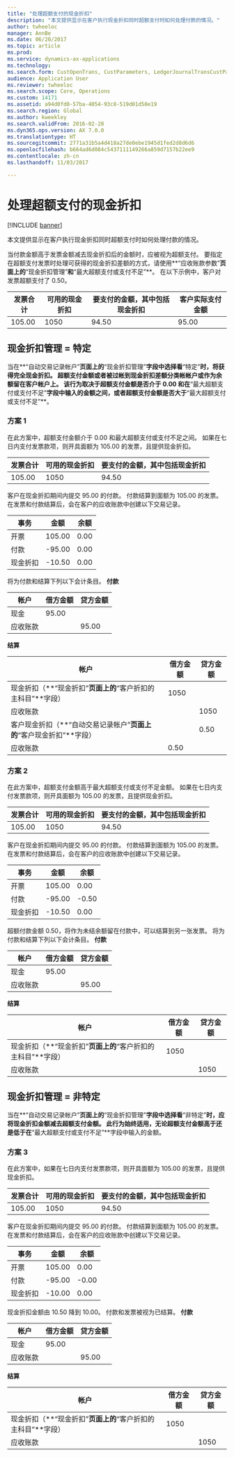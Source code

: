 ```yaml
---
title: "处理超额支付的现金折扣"
description: "本文提供显示在客户执行现金折扣同时超额支付时如何处理付款的情况。"
author: twheeloc
manager: AnnBe
ms.date: 06/20/2017
ms.topic: article
ms.prod: 
ms.service: dynamics-ax-applications
ms.technology: 
ms.search.form: CustOpenTrans, CustParameters, LedgerJournalTransCustPaym, LedgerJournalTransVendPaym, VendOpenTrans, VendParameters
audience: Application User
ms.reviewer: twheeloc
ms.search.scope: Core, Operations
ms.custom: 14171
ms.assetid: a94d0fd0-57ba-4054-93c8-519d01d50e19
ms.search.region: Global
ms.author: kweekley
ms.search.validFrom: 2016-02-28
ms.dyn365.ops.version: AX 7.0.0
ms.translationtype: HT
ms.sourcegitcommit: 2771a31b5a4d418a27de0ebe1945d1fed2d8d6d6
ms.openlocfilehash: b664ad6d084c5437111149266a859d7157b22ee9
ms.contentlocale: zh-cn
ms.lasthandoff: 11/03/2017

---
```


# <a name="handling-cash-discounts-for-overpayments"></a>处理超额支付的现金折扣

[!INCLUDE [banner](../includes/banner.md)]

本文提供显示在客户执行现金折扣同时超额支付时如何处理付款的情况。 

当付款金额高于发票金额减去现金折扣后的金额时，应被视为超额支付。 要指定在超额支付发票时处理可获得的现金折扣差额的方式，请使用**“应收账款参数”**页面上的**“现金折扣管理”**和**“最大超额支付或支付不足”**。 在以下示例中，客户对发票超额支付了 0.50。

| 发票合计 | 可用的现金折扣 | 要支付的金额，其中包括现金折扣 | 客户实际支付金额 |
|---------------|-------------------------|-----------------------------------------------------|-----------------------------------|
| 105.00        | 1050                   | 94.50                                               | 95.00                             |

## <a name="cash-discount-administration--specific"></a>现金折扣管理 = 特定
当在**“自动交易记录帐户”**页面上的**“现金折扣管理”**字段中选择看**“特定”**时，将获得完全现金折扣。 超额支付金额或者被过帐到现金折扣差额分类帐帐户或作为余额留在客户帐户上。 该行为取决于超额支付金额是否介于 0.00 和在**“最大超额支付或支付不足”**字段中输入的金额之间，或者超额支付金额是否大于**“最大超额支付或支付不足”**。

### <a name="scenario-1"></a>方案 1

在此方案中，超额支付金额介于 0.00 和最大超额支付或支付不足之间。 如果在七日内支付发票款项，则开具面额为 105.00 的发票，且提供现金折扣。

| 发票合计 | 可用的现金折扣 | 要支付的金额，其中包括现金折扣 |
|---------------|-------------------------|-----------------------------------------------------|
| 105.00        | 1050                   | 94.50                                               |

客户在现金折扣期间内提交 95.00 的付款。 付款结算到面额为 105.00 的发票。 在发票和付款结算后，会在客户的应收账款中创建以下交易记录。

| 事务   | 金额 | 余额 |
|---------------|--------|---------|
| 开票       | 105.00 | 0.00    |
| 付款       | -95.00 | 0.00    |
| 现金折扣 | -10.50 | 0.00    |

将为付款和结算下列以下会计条目。 **付款**

| 帐户             | 借方金额 | 贷方金额 |
|---------------------|--------------|---------------|
| 现金                | 95.00        |               |
| 应收账款 |              | 95.00         |

**结算**

| 帐户                                                                                                          | 借方金额 | 贷方金额 |
|------------------------------------------------------------------------------------------------------------------|--------------|---------------|
| 现金折扣（**“现金折扣”**页面上的**“客户折扣的主科目”**字段）                 | 1050        |               |
| 应收账款                                                                                              |              | 1050         |
| 客户现金折扣（**“自动交易记录帐户”**页面上的**“客户现金折扣”**字段） |              | 0.50          |
| 应收账款                                                                                              | 0.50         |               |

### <a name="scenario-2"></a>方案 2

在此方案中，超额支付金额高于最大超额支付或支付不足金额。 如果在七日内支付发票款项，则开具面额为 105.00 的发票，且提供现金折扣。

| 发票合计 | 可用的现金折扣 | 要支付的金额，其中包括现金折扣 |
|---------------|-------------------------|-----------------------------------------------------|
| 105.00        | 1050                   | 94.50                                               |

客户在现金折扣期间内提交 95.00 的付款。 付款结算到面额为 105.00 的发票。 在发票和付款结算后，会在客户的应收账款中创建以下交易记录。

| 事务   | 金额 | 余额 |
|---------------|--------|---------|
| 开票       | 105.00 | 0.00    |
| 付款       | -95.00 | -0.50   |
| 现金折扣 | -10.50 | 0.00    |

超额付款金额 0.50，将作为未结余额留在付款中，可以结算到另一张发票。 将为付款和结算下列以下会计条目。 **付款**

| 帐户             | 借方金额 | 贷方金额 |
|---------------------|--------------|---------------|
| 现金                | 95.00        |               |
| 应收账款 |              | 95.00         |

**结算**

| 帐户                                                                                          | 借方金额 | 贷方金额 |
|--------------------------------------------------------------------------------------------------|--------------|---------------|
| 现金折扣（**“现金折扣”**页面上的**“客户折扣的主科目”**字段） | 1050        |               |
| 应收账款                                                                              |              | 1050         |

## <a name="cash-discount-administration--unspecific"></a>现金折扣管理 = 非特定
当在**“自动交易记录帐户”**页面上的**“现金折扣管理”**字段中选择看**“非特定”**时，应将现金折扣金额减去超额支付金额。 此行为始终适用，无论超额支付金额高于还是低于在**“最大超额支付或支付不足”**字段中输入的金额。

### <a name="scenario-3"></a>方案 3

在此方案中，如果在七日内支付发票款项，则开具面额为 105.00 的发票，且提供现金折扣。

| 发票合计 | 可用的现金折扣 | 要支付的金额，其中包括现金折扣 |
|---------------|-------------------------|-----------------------------------------------------|
| 105.00        | 1050                   | 94.50                                               |

客户在现金折扣期间内提交 95.00 的付款。 付款结算到面额为 105.00 的发票。 在发票和付款结算后，会在客户的应收账款中创建以下交易记录。

| 事务   | 金额 | 余额 |
|---------------|--------|---------|
| 开票       | 105.00 | 0.00    |
| 付款       | -95.00 | -0.00   |
| 现金折扣 | -10.00 | 0.00    |

现金折扣金额由 10.50 降到 10.00。 付款和发票被视为已结算。 **付款**

| 帐户             | 借方金额 | 贷方金额 |
|---------------------|--------------|---------------|
| 现金                | 95.00        |               |
| 应收账款 |              | 95.00         |

**结算**

| 帐户                                                                                          | 借方金额 | 贷方金额 |
|--------------------------------------------------------------------------------------------------|--------------|---------------|
| 现金折扣（**“现金折扣”**页面上的**“客户折扣的主科目”**字段） | 1050        |               |
| 应收账款                                                                              |              | 1050         |






